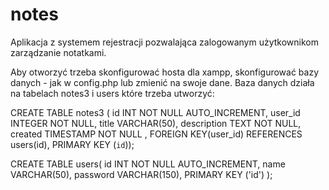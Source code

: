 # notes
Aplikacja z systemem rejestracji pozwalająca zalogowanym użytkownikom zarządzanie notatkami. 

Aby otworzyć trzeba skonfigurować hosta dla xampp, skonfigurować bazy danych - jak w config.php lub zmienić na swoje dane. 
Baza danych działa na tabelach notes3 i users które trzeba utworzyć:

CREATE TABLE notes3 (
id INT NOT NULL AUTO_INCREMENT,
user_id INTEGER NOT NULL,
title VARCHAR(50),
description TEXT NOT NULL,
created TIMESTAMP NOT NULL ,
FOREIGN KEY(user_id) REFERENCES users(id),
PRIMARY KEY (`id`));

CREATE TABLE users(
id INT NOT NULL AUTO_INCREMENT,
name VARCHAR(50),
password VARCHAR(150),
PRIMARY KEY ('id')
);


